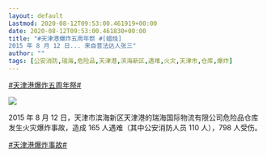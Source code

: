 ```yaml
---
layout: default
Lastmod: 2020-08-12T09:53:00.461919+00:00
date: 2020-08-12T09:53:00.461830+00:00
title: "#天津港爆炸五周年祭 #[蜡烛]
2015 年 8 月 12 日... 来自普法达人张三"
author: ""
tags: [公安消防,瑞海,危险品,天津港,滨海新区,遇难,火灾,天津市,仓库,爆炸]
---
```


[#天津港爆炸五周年祭#]()

![](https://images.weserv.nl/?url=http%3A//img.t.sinajs.cn/t4/appstyle/expression/ext/normal/16/2018new_lazhu_org.png)

2015 年 8 月 12 日，天津市滨海新区天津港的瑞海国际物流有限公司危险品仓库发生火灾爆炸事故，造成 165 人遇难（其中公安消防人员 110 人），798 人受伤。

[#天津港爆炸事故#]()

​​​​

